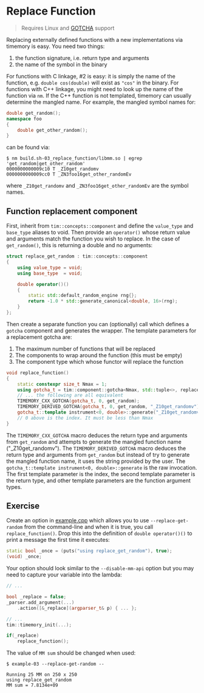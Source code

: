 # Replace Function

> Requires Linux and [GOTCHA](https://github.com/LLNL/GOTCHA) support

Replacing externally defined functions with a new implementations via timemory is easy.
You need two things:

1. the function signature, i.e. return type and arguments
2. the name of the symbol in the binary

For functions with C linkage, #2 is easy: it is simply the name of the function, e.g.
`double cos(double)` will exist as `"cos"` in the binary. For functions with C++
linkage, you might need to look up the name of the function via `nm`. If the
C++ function is not templated, timemory can usually determine the mangled name.
For example, the mangled symbol names for:

```cpp
double get_random();
namespace foo
{
    double get_other_random();
}
```

can be found via:

```console
$ nm build.sh-03_replace_function/libmm.so | egrep 'get_random|get_other_random'
0000000000009c10 T _Z10get_randomv
0000000000009cc0 T _ZN3foo16get_other_randomEv
```

where `_Z10get_randomv` and `_ZN3foo16get_other_randomEv` are the symbol names.

## Function replacement component

First, inherit from `tim::concepts::component` and define the `value_type` and `base_type`
aliases to void. Then provide an `operator()` whose return value and arguments match
the function you wish to replace. In the case of `get_random()`, this is returning a double
and no arguments:

```cpp
struct replace_get_random : tim::concepts::component
{
    using value_type = void;
    using base_type  = void;

    double operator()()
    {
        static std::default_random_engine rng{};
        return -1.0 * std::generate_canonical<double, 16>(rng);
    }
};
```

Then create a separate function you can (optionally) call which defines a `gotcha` component
and generates the wrapper. The template parameters for a replacement gotcha are:

1. The maximum number of functions that will be replaced
2. The components to wrap around the function (this must be empty)
3. The component type which whose functor will replace the function

```cpp
void replace_function()
{
    static constexpr size_t Nmax = 1;
    using gotcha_t = tim::component::gotcha<Nmax, std::tuple<>, replace_get_random>;
    // ... the following are all equivalent
    TIMEMORY_CXX_GOTCHA(gotcha_t, 0, get_random);
    TIMEMORY_DERIVED_GOTCHA(gotcha_t, 0, get_random, "_Z10get_randomv");
    gotcha_t::template instrument<0, double>::generate("_Z10get_randomv");
    // 0 above is the index. It must be less than Nmax
}
```

The `TIMEMORY_CXX_GOTCHA` macro deduces the return type and arguments from `get_random`
and attempts to generate the mangled function name ("_Z10get_randomv").
The `TIMEMORY_DERIVED_GOTCHA` macro deduces the return type and arguments from `get_random`
but instead of try to generate the mangled function name, it uses the string provided
by the user. The `gotcha_t::template instrument<0, double>::generate` is the
raw invocation. The first template parameter is the index, the second template parameter
is the return type, and other template parameters are the function argument types.

## Exercise

Create an option in [example.cpp](example.cpp) which allows you to use `--replace-get-random`
from the command-line and when it is true, you call `replace_function()`.
Drop this into the definition of `double operator()()` to print a message the first time
it executes:

```cpp
static bool _once = (puts("using replace_get_random"), true);
(void) _once;
```

Your option should look similar to the `--disable-mm-api` option but you may need to
capture your variable into the lambda:

```cpp
// ...

bool _replace = false;
_parser.add_argument(...)
    .action([&_replace](argparser_t& p) { ... };

// ...
tim::timemory_init(...);

if(_replace)
    replace_function();
```

The value of `MM sum` should be changed when used:

```console
$ example-03 --replace-get-random --

Running 25 MM on 250 x 250
using replace_get_random
MM sum = 7.8134e+09
```
